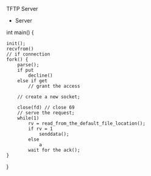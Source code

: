 TFTP Server


- Server

int main() {

	init();
	recvfrom()
	// if connection
	fork() {
		parse();
		if put
			decline()
		else if get
			// grant the access

		// create a new socket;

		close(fd) // close 69
		// serve the request;
		while(1)
			rv = read_from_the_default_file_location();
			if rv = 1
				senddata();
			else
				a
			wait for the ack();
	}
}
